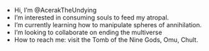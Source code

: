 - Hi, I’m @AcerakTheUndying
- I’m interested in consuming souls to feed my atropal.
- I’m currently learning how to manipulate spheres of annihilation.
- I’m looking to collaborate on ending the multiverse
- How to reach me: visit the Tomb of the Nine Gods, Omu, Chult.

<!---
AcerakTheUndying/AcerakTheUndying is a ✨ special ✨ repository because its `README.md` (this file) appears on your GitHub profile.
You can click the Preview link to take a look at your changes.
--->
